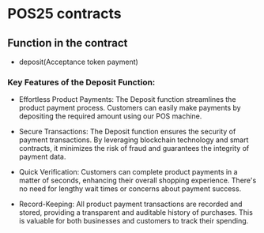 # POS25 contracts

## Function in the contract

- deposit(Acceptance token payment)

### Key Features of the Deposit Function:

- Effortless Product Payments: The Deposit function streamlines the product payment process. Customers can easily make payments by depositing the required amount using our POS machine.

- Secure Transactions: The Deposit function ensures the security of payment transactions. By leveraging blockchain technology and smart contracts, it minimizes the risk of fraud and guarantees the integrity of payment data.

- Quick Verification: Customers can complete product payments in a matter of seconds, enhancing their overall shopping experience. There's no need for lengthy wait times or concerns about payment success.

- Record-Keeping: All product payment transactions are recorded and stored, providing a transparent and auditable history of purchases. This is valuable for both businesses and customers to track their spending.


